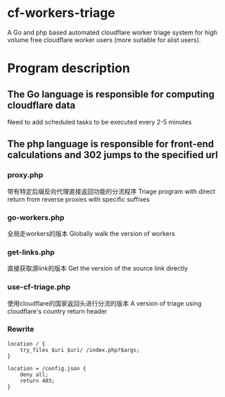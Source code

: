 # cf-workers-triage
A Go and php based automated cloudflare worker triage system for high volume free cloudflare worker users (more suitable for alist users).

# Program description
## The Go language is responsible for computing cloudflare data
Need to add scheduled tasks to be executed every 2-5 minutes
## The php language is responsible for front-end calculations and 302 jumps to the specified url
### proxy.php
带有特定后缀反向代理直接返回功能的分流程序
Triage program with direct return from reverse proxies with specific suffixes

### go-workers.php
全局走workers的版本
Globally walk the version of workers

### get-links.php
直接获取源link的版本
Get the version of the source link directly

### use-cf-triage.php
使用cloudflare的国家返回头进行分流的版本
A version of triage using cloudflare's country return header

### Rewrite
    location / {
        try_files $uri $uri/ /index.php?$args;
    }

    location = /config.json {
        deny all;
        return 403;
    }
